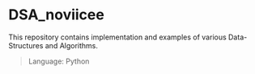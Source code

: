 # DSA_noviicee
This repository contains implementation and examples of various Data-Structures and Algorithms.



>Language: Python
